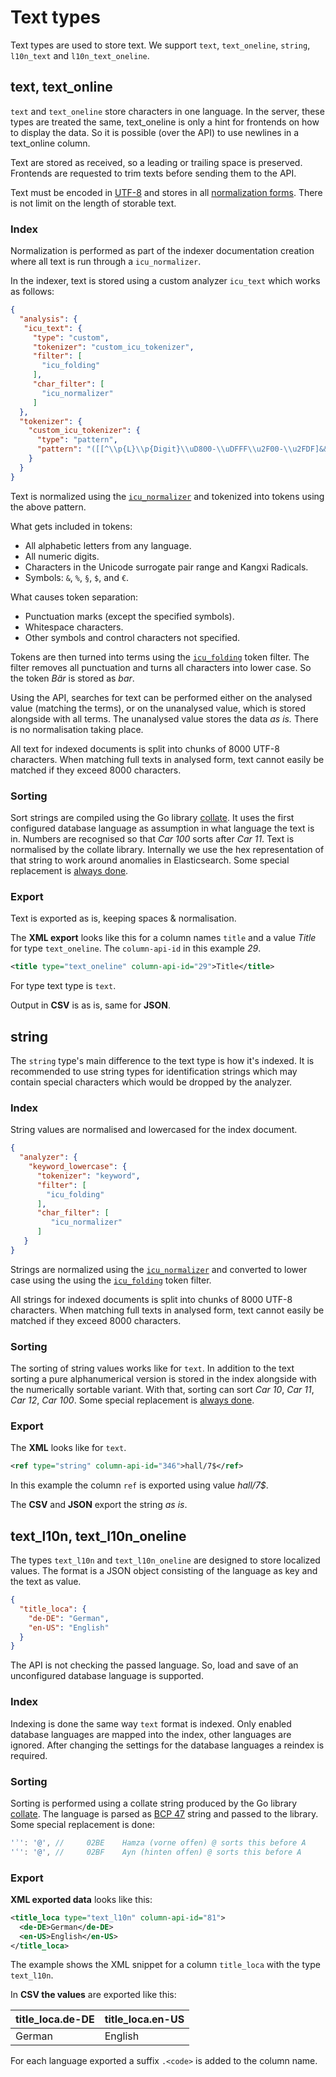 # Text types

Text types are used to store text. We support `text`, `text_oneline`, `string`, `l10n_text` and `l10n_text_oneline`.

## text, text\_online

`text` and `text_oneline` store characters in one language. In the server, these types are treated the same, text\_oneline is only a hint for frontends on how to display the data. So it is possible (over the API) to use newlines in a text\_online column.

Text are stored as received, so a leading or trailing space is preserved. Frontends are requested to trim texts before sending them to the API.

Text must be encoded in [UTF-8](https://en.wikipedia.org/wiki/UTF-8) and stores in all [normalization forms](https://unicode.org/reports/tr15/#Norm\_Forms). There is not limit on the length of storable text.

### Index

Normalization is performed as part of the indexer documentation creation where all text is run through a `icu_normalizer`.&#x20;

In the indexer, text is stored using a custom analyzer `icu_text` which works as follows:

```json
{
  "analysis": {
   "icu_text": {
     "type": "custom",
     "tokenizer": "custom_icu_tokenizer",
     "filter": [
       "icu_folding"
     ],
     "char_filter": [
       "icu_normalizer"
     ]
  },
  "tokenizer": {
    "custom_icu_tokenizer": {
      "type": "pattern",
      "pattern": "([[^\\p{L}\\p{Digit}\\uD800-\\uDFFF\\u2F00-\\u2FDF]&&[^&%§\\$€]])"
    }
  }
}
```

Text is normalized using the [`icu_normalizer`](https://www.elastic.co/guide/en/elasticsearch/plugins/current/analysis-icu-normalization-charfilter.html) and tokenized into tokens using the above pattern.&#x20;

What gets included in tokens:

* All alphabetic letters from any language.
* All numeric digits.
* Characters in the Unicode surrogate pair range and Kangxi Radicals.
* Symbols: `&`, `%`, `§`, `$`, and `€`.

What causes token separation:

* Punctuation marks (except the specified symbols).
* Whitespace characters.
* Other symbols and control characters not specified.

Tokens are then turned into terms using the [`icu_folding`](https://www.elastic.co/guide/en/elasticsearch/plugins/current/analysis-icu-folding.html) token filter. The filter removes all punctuation and turns all characters into lower case. So the token _Bär_ is stored as _bar_.

Using the API, searches for text can be performed either on the analysed value (matching the terms), or on the unanalysed value, which is stored alongside with all terms. The unanalysed value stores the data _as is._ There is no normalisation taking place.

All text for indexed documents is split into chunks of 8000 UTF-8 characters. When matching full texts in analysed form, text cannot easily be matched if they exceed 8000 characters.

### Sorting

Sort strings are compiled using the Go library [collate](https://pkg.go.dev/golang.org/x/text/collate). It uses the first configured database language as assumption in what language the text is in. Numbers are recognised so that _Car 100_ sorts after _Car 11_. Text is normalised by the collate library. Internally we use the hex representation of that string to work around anomalies in Elasticsearch. Some special replacement is [always done](text-types.md#sorting-2).&#x20;

### Export

Text is exported as is, keeping spaces & normalisation.

The **XML export** looks like this for a column names `title` and a value _Title_ for type `text_oneline`. The `column-api-id` in this example _29_.&#x20;

```xml
<title type="text_oneline" column-api-id="29">Title</title>
```

For type text type is `text`.

Output in **CSV** is as is, same for **JSON**.

## string

The `string` type's main difference to the text type is how it's indexed. It is recommended to use string types for identification strings which may contain special characters which would be dropped by the analyzer.&#x20;

### Index

String values are normalised and lowercased for the index document.&#x20;

```json
{
  "analyzer": {
    "keyword_lowercase": {
      "tokenizer": "keyword",
      "filter": [
        "icu_folding"
      ],
      "char_filter": [
         "icu_normalizer"
      ]
   }
}
```

Strings are normalized using the [`icu_normalizer`](https://www.elastic.co/guide/en/elasticsearch/plugins/current/analysis-icu-normalization-charfilter.html) and converted to lower case using the  using the [`icu_folding`](https://www.elastic.co/guide/en/elasticsearch/plugins/current/analysis-icu-folding.html) token filter.

All strings for indexed documents is split into chunks of 8000 UTF-8 characters. When matching full texts in analysed form, text cannot easily be matched if they exceed 8000 characters.

### Sorting

The sorting of string values works like for `text`. In addition to the text sorting a pure alphanumerical version is stored in the index alongside with the numerically sortable variant. With that, sorting can sort _Car 10_, _Car 11_, _Car 12_, _Car 100_. Some special replacement is [always done](text-types.md#sorting-2).&#x20;

### Export

The **XML** looks like for `text`.

```xml
<ref type="string" column-api-id="346">hall/7$</ref>
```

In this example the column `ref` is exported using value _hall/7$_.

The **CSV** and **JSON** export the string _as is_.

## text\_l10n, text\_l10n\_oneline

The types `text_l10n` and `text_l10n_oneline` are designed to store localized values. The format is a JSON object consisting of the language as key and the text as value.

```json
{
  "title_loca": {
    "de-DE": "German",
    "en-US": "English"
  }
}
```

The API is not checking the passed language. So, load and save of an unconfigured database language is supported.

### Index

Indexing is done the same way `text` format is indexed. Only enabled database languages are mapped into the index, other languages are ignored. After changing the settings for the database languages a reindex is required.

### Sorting

Sorting is performed using a collate string produced by the Go library [collate](https://pkg.go.dev/golang.org/x/text/collate). The language is parsed as [BCP 47](https://www.rfc-editor.org/info/bcp47) string and passed to the library. Some special replacement is done:

```go
'ʾ': '@', //     02BE    Hamza (vorne offen) @ sorts this before A
'ʿ': '@', //     02BF    Ayn (hinten offen) @ sorts this before A
```

### Export

**XML exported data** looks like this:

```xml
<title_loca type="text_l10n" column-api-id="81">
  <de-DE>German</de-DE>
  <en-US>English</en-US>
</title_loca>
```

The example shows the XML snippet for a column `title_loca` with the type `text_l10n`.

In **CSV the values** are exported like this:

| title\_loca.de-DE | title\_loca.en-US |
| ----------------- | ----------------- |
| German            | English           |

For each language exported a suffix `.<code>` is added to the column name.
